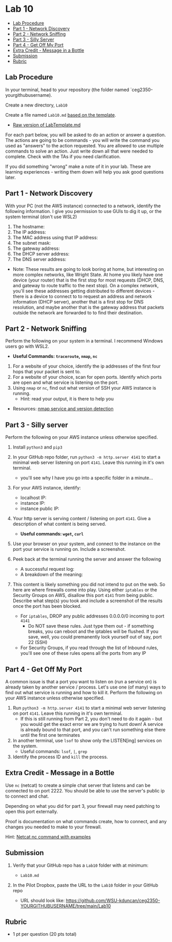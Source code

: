 # Lab 10

- [Lab Procedure](#Lab-Procedure)
- [Part 1 - Network Discovery](#Part-1---Network-Discovery)
- [Part 2 - Network Sniffing](#Part-2---Network-Sniffing)
- [Part 3 - Silly Server](#Part-3---Silly-Server)
- [Part 4 - Get Off My Port](#Part-4---Get-Off-My-Port)
- [Extra Credit - Message in a Bottle](#Extra-Credit---Message-in-a-Bottle)
- [Submission](#Submission)
- [Rubric](#Rubric)

## Lab Procedure

In your terminal, head to your repository (the folder named `ceg2350-yourgithubusername).

Create a new directory, `Lab10`

Create a file named `Lab10.md` [based on the template](LabTemplate.md).

- [Raw version of LabTemplate.md](https://raw.githubusercontent.com/pattonsgirl/Fall2021-CEG2350/main/Labs/Lab10/LabTemplate.md)

For each part below, you will be asked to do an action or answer a question. The actions are going to be commands - you will write the command you used as "answers" to the action requested. You are allowed to use multiple commands to solve an action. Just write down all that were needed to complete. Check with the TAs if you need clarification.

If you did something "wrong" make a note of it in your lab. These are learning experiences - writing them down will help you ask good questions later.

## Part 1 - Network Discovery

With your PC (not the AWS instance) connected to a network, identify the following information. I give you permission to use GUIs to dig it up, or the system terminal (don't use WSL2)

1. The hostname:
2. The IP address:
3. The MAC address using that IP address:
4. The subnet mask:
5. The gateway address:
6. The DHCP server address:
7. The DNS server address:

- Note: These results are going to look boring at home, but interesting on more complex networks, like Wright State. At home you likely have one device (your router) that is the first stop for most requests (DHCP, DNS, and gateway to route traffic to the next stop). On a complex network, you'll see these addresses getting distributed to different devices - there is a device to connect to to request an address and network information (DHCP server), another that is a first stop for DNS resolution, and maybe another that is the gateway address that packets outside the network are forwarded to to find their destination.

## Part 2 - Network Sniffing

Perform the following on your system in a terminal. I recommend Windows users go with WSL2.

- **Useful Commands: `traceroute`, `nmap`, `nc`**

1. For a website of your choice, identify the ip addresses of the first four hops that your packet is sent to.
2. For a website of your choice, scan for open ports. Identify which ports are open and what service is listening on the port.
3. Using `nmap` or `nc`, find out what version of SSH your AWS instance is running.
   - Hint: read your output, it is there to help you

- Resources: [nmap service and version detection](https://nmap.org/book/man-version-detection.html)

## Part 3 - Silly server

Perform the following on your AWS instance unless otherwise specified.

1. Install `python3` and `pip3`
2. In your GitHub repo folder, run `python3 -m http.server 4141` to start a minimal web server listening on port `4141`. Leave this running in it's own terminal.
   - you'll see why I have you go into a specific folder in a minute...
3. For your AWS instance, identify:
   - localhost IP:
   - instance IP:
   - instance public IP:
4. Your http server is serving content / listening on port `4141`. Give a description of what content is being served.
   - **Useful commands: `wget`, `curl`**
5. Use your browser on your system, and connect to the instance on the port your service is running on. Include a screenshot.
6. Peek back at the terminal running the server and answer the following

   - A successful request log:
   - A breakdown of the meaning:

7. This content is likely something you did not intend to put on the web. So here are where firewalls come into play. Using either `iptables` or the Security Groups on AWS, disallow this port `4141` from being public.
   Describe what step(s) you took and include a screenshot of the results once the port has been blocked.
   - For `iptables`, DROP any public addresses 0.0.0.0/0 incoming to port `4141`
     - Do NOT save these rules. Just type them out - if something breaks, you can reboot and the iptables will be flushed. If you save, well, you could premanently lock yourself out of say, port 22 (SSH)
   - For Security Groups, if you read through the list of Inbound rules, you'll see one of these rules opens all the ports from any IP

## Part 4 - Get Off My Port

A common issue is that a port you want to listen on (run a service on) is already taken by another service / process. Let's use one (of many) ways to find out what service is running and how to kill it. Perform the following on your AWS instance unless otherwise specified.

1. Run `python3 -m http.server 4141` to start a minimal web server listening on port `4141`. Leave this running in it's own terminal.
   - If this is still running from Part 2, you don't need to do it again - but you would get the exact error we are trying to hunt down! A service is already bound to that port, and you can't run something else there until the first one terminates
2. In another terminal, use `lsof` to show only the LISTEN[ing] services on the system.
   - Useful commands: `lsof`, `|`, `grep`
3. Identify the process ID and `kill` the process.

## Extra Credit - Message in a Bottle

Use `nc` (netcat) to create a simple chat server that listens and can be connected to on port 2222. You should be able to use the server's public ip to connect and chat.

Depending on what you did for part 3, your firewall may need patching to open this port externally.

Proof is documentation on what commands create, how to connect, and any changes you needed to make to your firewall.

Hint: [Netcat nc command with examples](https://linuxize.com/post/netcat-nc-command-with-examples/)

## Submission

1. Verify that your GitHub repo has a `Lab10` folder with at minimum:

   - `Lab10.md`

2. In the Pilot Dropbox, paste the URL to the `Lab10` folder in your GitHub repo
   - URL should look like: https://github.com/WSU-kduncan/ceg2350-YOURGITHUBUSERNAME/tree/main/Lab10

## Rubric

- 1 pt per question (20 pts total)

